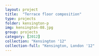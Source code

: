 ```yaml
---
layout: project
title:  "Terrace floor composition"
type: projects
folder: kensington-p
img: kensington-08.jpg
group: projects
category: [2012]
collection: "Kensington '12"
collection-full: "Kensington, London '12"  
---
```



